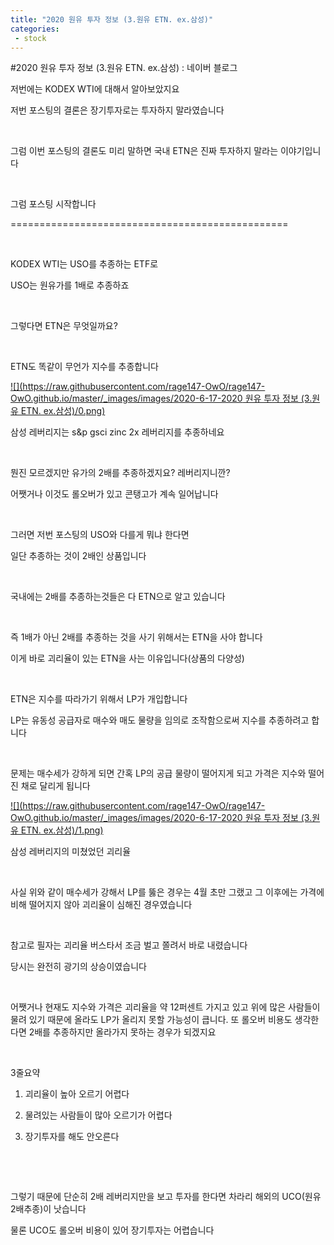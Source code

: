 ```yaml
---
title: "2020 원유 투자 정보 (3.원유 ETN. ex.삼성)"
categories:
 - stock
---
```

#2020 원유 투자 정보 (3.원유 ETN. ex.삼성) : 네이버 블로그








저번에는 KODEX WTI에 대해서 알아보았지요

저번 포스팅의 결론은 장기투자로는 투자하지 말라였습니다

​

그럼 이번 포스팅의 결론도 미리 말하면 국내 ETN은 진짜 투자하지 말라는 이야기입니다

​

그럼 포스팅 시작합니다

================================================

​

KODEX WTI는 USO를 추종하는 ETF로

USO는 원유가를 1배로 추종하죠

​

그렇다면 ETN은 무엇일까요?

​

ETN도 똑같이 무언가 지수를 추종합니다





 



[![](https://raw.githubusercontent.com/rage147-OwO/rage147-OwO.github.io/master/_images/images/2020-6-17-2020 원유 투자 정보 (3.원유 ETN. ex.삼성)/0.png)](#)



 



삼성 레버리지는 s&p gsci zinc 2x 레버리지를 추종하네요

​

뭔진 모르겠지만 유가의 2배를 추종하겠지요? 레버리지니깐?

어쨋거나 이것도 롤오버가 있고 콘탱고가 계속 일어납니다

​

그러면 저번 포스팅의 USO와 다를게 뭐냐 한다면

일단 추종하는 것이 2배인 상품입니다

​

국내에는 2배를 추종하는것들은 다 ETN으로 알고 있습니다

​

즉 1배가 아닌 2배를 추종하는 것을 사기 위해서는 ETN을 사야 합니다

이게 바로 괴리율이 있는 ETN을 사는 이유입니다(상품의 다양성)

​

ETN은 지수를 따라가기 위해서 LP가 개입합니다

LP는 유동성 공급자로 매수와 매도 물량을 임의로 조작함으로써 지수를 추종하려고 합니다

​

문제는 매수세가 강하게 되면 간혹 LP의 공급 물량이 떨어지게 되고 가격은 지수와 떨어진 채로 달리게 됩니다





 



[![](https://raw.githubusercontent.com/rage147-OwO/rage147-OwO.github.io/master/_images/images/2020-6-17-2020 원유 투자 정보 (3.원유 ETN. ex.삼성)/1.png)](#)



 



삼성 레버리지의 미쳤었던 괴리율

​

사실 위와 같이 매수세가 강해서 LP를 뚫은 경우는 4월 초만 그랬고 그 이후에는 가격에 비해 떨어지지 않아 괴리율이 심해진 경우였습니다

​

참고로 필자는 괴리율 버스타서 조금 벌고 쫄려서 바로 내렸습니다

당시는 완전히 광기의 상승이였습니다

​

어쨋거나 현재도 지수와 가격은 괴리율을 약 12퍼센트 가지고 있고 위에 많은 사람들이 물려 있기 때문에 올라도 LP가 올리지 못할 가능성이 큽니다. 또 롤오버 비용도 생각한다면 2배를 추종하지만 올라가지 못하는 경우가 되겠지요

​

3줄요약

1. 괴리율이 높아 오르기 어렵다

2. 물려있는 사람들이 많아 오르기가 어렵다

3. 장기투자를 해도 안오른다

​

​

그렇기 때문에 단순히 2배 레버리지만을 보고 투자를 한다면 차라리 해외의 UCO(원유2배추종)이 낫습니다

물론 UCO도 롤오버 비용이 있어 장기투자는 어렵습니다





 

